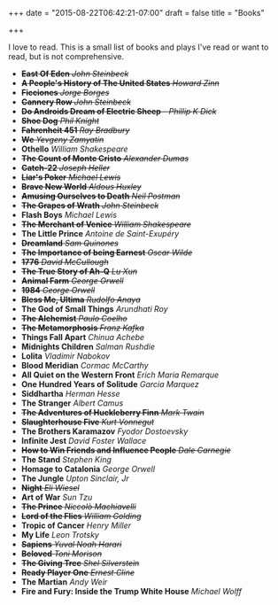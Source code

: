 +++
date = "2015-08-22T06:42:21-07:00"
draft = false
title = "Books"

+++

I love to read. This is a small list of books and plays I've read or want to read, but is not comprehensive.


* ~~**East Of Eden** *John Steinbeck*~~
* ~~**A People's History of The United States** *Howard Zinn*~~
* ~~**Ficciones**  *Jorge Borges*~~
* ~~**Cannery Row** *John Steinbeck*~~
* ~~**Do Androids Dream of Electric Sheep** - *Phillip K Dick*~~
* ~~**Shoe Dog** *Phil Knight*~~
* ~~**Fahrenheit 451** *Ray Bradbury*~~
* ~~**We** *Yevgeny Zamyatin*~~
* **Othello** *William Shakespeare*
* ~~**The Count of Monte Cristo** *Alexander Dumas*~~
* ~~**Catch-22** *Joseph Heller*~~
* ~~**Liar's Poker** *Michael Lewis*~~
* ~~**Brave New World** *Aldous Huxley*~~
* ~~**Amusing Ourselves to Death** *Neil Postman*~~
* ~~**The Grapes of Wrath** *John Steinbeck*~~
* **Flash Boys** *Michael Lewis*
* ~~**The Merchant of Venice** *William Shakespeare*~~
* **The Little Prince** *Antoine de Saint-Exupéry*
* ~~**Dreamland** *Sam Quinones*~~
* ~~**The Importance of being Earnest** *Oscar Wilde*~~
* ~~**1776** *David McCullough*~~
* ~~**The True Story of Ah-Q** *Lu Xun*~~
* ~~**Animal Farm** *George Orwell*~~
* ~~**1984** *George Orwell*~~
* ~~**Bless Me, Ultima** *Rudolfo Anaya*~~
* **The God of Small Things** *Arundhati Roy*
* ~~**The Alchemist** *Paulo Coelho*~~
* ~~**The Metamorphosis** *Franz Kafka*~~
* **Things Fall Apart**  *Chinua Achebe*
* **Midnights Children**  *Salman Rushdie*
* **Lolita** *Vladimir Nabokov*
* **Blood Meridian**  *Cormac McCarthy* 
* **All Quiet on the Western Front**  *Erich Maria Remarque*
* **One Hundred Years of Solitude** *Garcia Marquez*
* **Siddhartha** *Herman Hesse*
* **The Stranger** *Albert Camus*
* ~~**The Adventures of Huckleberry Finn** *Mark Twain*~~
* ~~**Slaughterhouse Five** *Kurt Vonnegut*~~
* **The Brothers Karamazov** *Fyodor Dostoevsky*
* **Infinite Jest**  *David Foster Wallace*
* ~~**How to Win Friends and Influence People** *Dale Carnegie*~~
* **The Stand** *Stephen King*
* **Homage to Catalonia** *George Orwell*
* **The Jungle** *Upton Sinclair, Jr*
* ~~**Night** *Eli Wiesel*~~
* **Art of War** *Sun Tzu*
* ~~**The Prince** *Niccolò Machiavelli*~~
* ~~**Lord of the Flies** *William Golding*~~
* **Tropic of Cancer** *Henry Miller*
* **My Life** *Leon Trotsky*
* ~~**Sapiens** *Yuval Noah Harari*~~
* ~~**Beloved** *Toni Morison*~~
* ~~**The Giving Tree** *Shel Silverstein*~~
* ~~**Ready Player One** *Ernest Cline*~~
* **The Martian** *Andy Weir*
* **Fire and Fury: Inside the Trump White House** *Michael Wolff*
